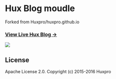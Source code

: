# Hux Blog moudle
Forked from Huxpro/huxpro.github.io
### [View Live Hux Blog &rarr;](https://huangxuan.me)

![](http://huangxuan.me/img/blog-desktop.jpg)

## License

Apache License 2.0.
Copyright (c) 2015-2016 Huxpro

